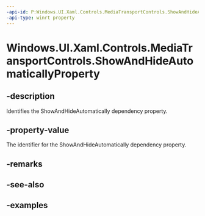 ```yaml
---
-api-id: P:Windows.UI.Xaml.Controls.MediaTransportControls.ShowAndHideAutomaticallyProperty
-api-type: winrt property
---
```


<!-- Property syntax.
public DependencyProperty ShowAndHideAutomaticallyProperty { get; }
-->

# Windows.UI.Xaml.Controls.MediaTransportControls.ShowAndHideAutomaticallyProperty

## -description

Identifies the ShowAndHideAutomatically dependency property.


## -property-value

The identifier for the ShowAndHideAutomatically dependency property.

## -remarks

## -see-also

## -examples

